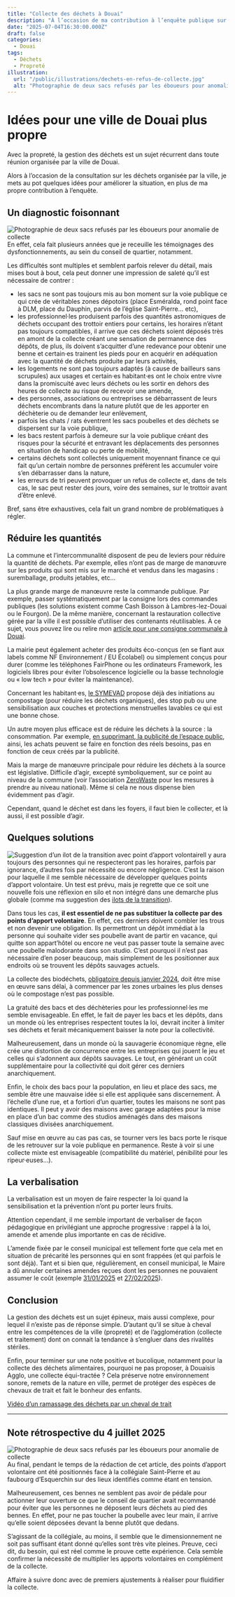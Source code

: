 ```yaml
---
title: "Collecte des déchets à Douai"
description: "À l’occasion de ma contribution à l’enquête publique sur les déchets lancée par la ville de Douai, je vous livre mes idées pour une commune plus propre."
date: "2025-07-04T16:30:00.000Z"
draft: false
categories:
  - Douai
tags:
  - Déchets
  - Propreté
illustration:
  url: "/public/illustrations/dechets-en-refus-de-collecte.jpg"
  alt: "Photographie de deux sacs refusés par les éboueurs pour anomalie de collecte"
---
```


# Idées pour une ville de Douai plus propre

Avec la propreté, la gestion des déchets est un sujet récurrent dans toute réunion organisée par la ville de Douai.

Alors à l’occasion de la consultation sur les déchets organisée par la ville, je mets au pot quelques idées pour améliorer la situation, en plus de ma propre contribution à l’enquête.

## Un diagnostic foisonnant

![Photographie de deux sacs refusés par les éboueurs pour anomalie de collecte](/public/illustrations/dechets-en-refus-de-collecte.jpg "🖼️➡️")En effet, cela fait plusieurs années que je receuille les témoignages des dysfonctionnements, au sein du conseil de quartier, notamment.

Les difficultés sont multiples et semblent parfois relever du détail, mais mises bout à bout, cela peut donner une impression de saleté qu’il est nécessaire de contrer :

- les sacs ne sont pas toujours mis au bon moment sur la voie publique ce qui crée de véritables zones dépotoirs (place Esméralda, rond point face à DLM, place du Dauphin, parvis de l’église Saint-Pierre… etc),
- les professionnel·les produisent parfois des quantités astronomiques de déchets occupant des trottoir entiers pour certains, les horaires n’étant pas toujours compatibles, il arrive que ces déchets soient déposés très en amont de la collecte créant une sensation de permanence des dépôts, de plus, ils doivent s’acquitter d’une redevance pour obtenir une benne et certain·es trainent les pieds pour en acquérir en adéquation avec la quantité de déchets produite par leurs activités,
- les logements ne sont pas toujours adaptés (à cause de bailleurs sans scrupules) aux usages et certain·es habitant·es ont le choix entre vivre dans la promiscuité avec leurs déchets ou les sortir en dehors des heures de collecte au risque de recevoir une amende,
- des personnes, associations ou entreprises se débarrassent de leurs déchets encombrants dans la nature plutôt que de les apporter en déchèterie ou de demander leur enlèvement,
- parfois les chats / rats éventrent les sacs poubelles et des déchets se dispersent sur la voie publique,
- les bacs restent parfois à demeure sur la voie publique créant des risques pour la sécurité et entravant les déplacements des personnes en situation de handicap ou perte de mobilité,
- certains déchets sont collectés uniquement moyennant finance ce qui fait qu’un certain nombre de personnes préfèrent les accumuler voire s’en débarrasser dans la nature,
- les erreurs de tri peuvent provoquer un refus de collecte et, dans de tels cas, le sac peut rester des jours, voire des semaines, sur le trottoir avant d’être enlevé.

Bref, sans être exhaustives, cela fait un grand nombre de problématiques à régler.

## Réduire les quantités

La commune et l’intercommunalité disposent de peu de leviers pour réduire la quantité de déchets. Par exemple, elles n’ont pas de marge de manœuvre sur les produits qui sont mis sur le marché et vendus dans les magasins : suremballage, produits jetables, etc…

La plus grande marge de manœuvre reste la commande publique. Par exemple, passer systématiquement par la consigne lors des commandes publiques (les solutions existent comme Cash Boisson à Lambres-lez-Douai ou le Fourgon). De la même manière, concernant la restauration collective gérée par la ville il est possible d’utiliser des contenants réutilisables. À ce sujet, vous pouvez lire ou relire mon [article pour une consigne communale à Douai](./une-consigne-communale-a-douai).

La mairie peut également acheter des produits éco-conçus (en se fiant aux labels comme NF Environnement / EU Écolabel) ou simplement conçus pour durer (comme les téléphones FairPhone ou les ordinateurs Framework, les logiciels libres pour éviter l’obsolescence logicielle ou la basse technologie ou « low tech » pour éviter la maintenance).

Concernant les habitant·es, [le SYMEVAD](https://www.symevad.org/) propose déjà des initiations au compostage (pour réduire les déchets organiques), des stop pub ou une sensibilisation aux couches et protections menstruelles lavables ce qui est une bonne chose.

Un autre moyen plus efficace est de réduire les déchets à la source : la consommation. Par exemple, [en supprimant, la publicité de l’espace public](./stop-pub-mettons-fin-a-la-publicite), ainsi, les achats peuvent se faire en fonction des réels besoins, pas en fonction de ceux créés par la publicité.

Mais la marge de manœuvre principale pour réduire les déchets à la source est législative. Difficile d’agir, excepté symboliquement, sur ce point au niveau de la commune (voir l’association [ZeroWaste](https://www.zerowastefrance.org/) pour les mesures à prendre au niveau national). Même si cela ne nous dispense bien évidemment pas d’agir.

Cependant, quand le déchet est dans les foyers, il faut bien le collecter, et là aussi, il est possible d’agir.

## Quelques solutions

![Suggestion d’un ilot de la transition avec point d’apport volontaire](https://nicolasfroidure.fr/illustrations/idee-ilot-transition.jpg "🖼️➡️")Il y aura toujours des personnes qui ne respecteront pas les horaires, parfois par ignorance, d’autres fois par nécessité ou encore négligence. C’est la raison pour laquelle il me semble nécessaire de développer quelques points d’apport volontaire. Un test est prévu, mais je regrette que ce soit une nouvelle fois une réflexion en silo et non intégré dans une demarche plus globale (comme ma suggestion des [ilots de la transition](./mes-idees-pour-douai#creer-des-ilots-de-la-transition)).

Dans tous les cas, **il est essentiel de ne pas substituer la collecte par des points d’apport volontaire**. En effet, ces derniers doivent combler les trous et non devenir une obligation. Ils permettront un dépôt immédiat à la personne qui souhaite vider ses poubelle avant de partir en vacance, qui quitte son appart’hôtel ou encore ne veut pas passer toute la semaine avec une poubelle malodorante dans son studio. C’est pourquoi il n’est pas nécessaire d’en poser beaucoup, mais simplement de les positionner aux endroits où se trouvent les dépôts sauvages actuels.

La collecte des biodéchets, [obligatoire depuis janvier 2024](https://www.ecologie.gouv.fr/biodechets), doit être mise en œuvre sans délai, à commencer par les zones urbaines les plus denses où le compostage n’est pas possible.

La gratuité des bacs et des déchèteries pour les professionnel·les me semble envisageable. En effet, le fait de payer les bacs et les dépôts, dans un monde où les entreprises respectent toutes la loi, devrait inciter à limiter ses déchets et ferait mécaniquement baisser la note pour la collectivité.

Malheureusement, dans un monde où la sauvagerie économique règne, elle crée une distortion de concurrence entre les entreprises qui jouent le jeu et celles qui s’adonnent aux dépôts sauvages. Le tout, en générant un coût supplémentaire pour la collectivité qui doit gérer ces derniers anarchiquement.

Enfin, le choix des bacs pour la population, en lieu et place des sacs, me semble être une mauvaise idée si elle est appliquée sans discernement. À l’échelle d’une rue, et a fortiori d’un quartier, toutes les maisons ne sont pas identiques. Il peut y avoir des maisons avec garage adaptées pour la mise en place d’un bac comme des studios aménagés dans des maisons classiques divisées anarchiquement.

Sauf mise en œuvre au cas pas cas, se tourner vers les bacs porte le risque de les retrouver sur la voie publique en permanence. Reste à voir si une collecte mixte est envisageable (compatibilité du matériel, pénibilité pour les ripeur·euses…).

## La verbalisation

La verbalisation est un moyen de faire respecter la loi quand la sensibilisation et la prévention n’ont pu porter leurs fruits.

Attention cependant, il me semble important de verbaliser de façon pédagogique en privilégiant une approche progressive : rappel à la loi, amende et amende plus importante en cas de récidive.

L’amende fixée par le conseil municipal est tellement forte que cela met en situation de précarité les personnes qui en sont frappées (et qui parfois le sont déjà). Tant et si bien que, régulièrement, en conseil municipal, le Maire a dû annuler certaines amendes reçues dont les personnes ne pouvaient assumer le coût (exemple [31/01/2025](https://youtu.be/nd5o5bPM8MA?si=TqWIh68kld7ZA9yX&t=8815) et [27/02/2025](https://youtu.be/OZcrCi3jonE?si=_XAa-09rcCuxLWRD&t=4455)).

## Conclusion

La gestion des déchets est un sujet épineux, mais aussi complexe, pour lequel il n’existe pas de réponse simple. D’autant qu’il se situe à cheval entre les compétences de la ville (propreté) et de l’agglomération (collecte et traitement) dont on connait la tendance à s’engluer dans des rivalités stériles.

Enfin, pour terminer sur une note positive et bucolique, notamment pour la collecte des déchets alimentaires, pourquoi ne pas proposer, à Douaisis Agglo, une collecte équi-tractée ? Cela préserve notre environnement sonore, remets de la nature en ville, permet de protéger des espèces de chevaux de trait et fait le bonheur des enfants.

[Vidéo d’un ramassage des déchets par un cheval de trait](https://www.youtube.com/watch?v=1Yf54xW9g_Q "📺")

---

## Note rétrospective du 4 juillet 2025

![Photographie de deux sacs refusés par les éboueurs pour anomalie de collecte](/public/illustrations/point-d-apport-volontaire-douai-st-pierre.jpg "🖼️➡️")Au final, pendant le temps de la rédaction de cet article, des points d’apport volontaire ont été positionnés face à la collégiale Saint-Pierre et au faubourg d’Esquerchin sur des lieux identifiés comme étant en tension.

Malheureusement, ces bennes ne semblent pas avoir de pédale pour actionner leur ouverture ce que le conseil de quartier avait recommandé pour éviter que les personnes ne déposent leurs déchets au pied des bennes. En effet, pour ne pas toucher la poubelle avec leur main, il arrive qu’elle soient déposées devant la benne plutôt que dedans.

S’agissant de la collégiale, au moins, il semble que le dimensionnement ne soit pas suffisant étant donné qu’elles sont très vite pleines. Preuve, ceci dit, du besoin, qui est réel comme le prouve cette expérience. Cela semble confirmer la nécessité de multiplier les apports volontaires en complément de la collecte.

Affaire à suivre donc avec de premiers ajustements à réaliser pour fluidifier la collecte.
